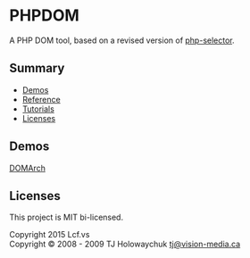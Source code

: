 # <a name="title">PHPDOM</a>

A PHP DOM tool, based on a revised version of [php-selector](https://github.com/tj/php-selector).

## <a name="summary">Summary</a>
* [Demos](#demos)
* [Reference](./reference/readme.md#title)
* [Tutorials](./tutorials/readme.md#title)
* [Licenses](#licenses)

## <a name="demos">Demos</a>
[DOMArch](https://github.com/Lcfvs/DOMArch)

## <a name="licenses">Licenses</a>
This project is MIT bi-licensed.
<br />

Copyright 2015 Lcf.vs<br />
Copyright © 2008 - 2009 TJ Holowaychuk <tj@vision-media.ca>